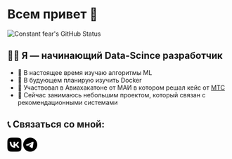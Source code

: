 # Всем привет 👋

<picture>
  <source media="(prefers-color-scheme: dark)" srcset="https://github-readme-stats.vercel.app/api?username=constantfear&show_icons=true&hide_border=true&count_private=true&theme=dark">
  <img alt="Constant fear's GitHub Status" src="https://github-readme-stats.vercel.app/api?username=constantfear&show_icons=true&hide_border=true&count_private=true&theme=light">
</picture>


## 👨‍💻 Я — начинающий Data-Scince разработчик

- 🌱 В настоящее время изучаю алгоритмы ML
- 👯 В будующем планирую изучить Docker 
- 🔭 Участвовал в Авиахакатоне от МАИ в котором решал кейс от [МТС](https://github.com/constantfear/aviahack2022)
- 🏦 Сейчас занимаюсь небольшим проектом, который связан с рекомендационными системами

## 📞 Связаться со мной:

<!--START_SECTION:links type=connect-->
<a href="https://vk.com/id196888076"><picture><source media="(prefers-color-scheme: dark)" srcset="icons/vk.dark.png"><img alt="Jag_k on VK" src="icons/vk.png" width="32px" height="32px"></picture></a>
<a href="https://t.me/feelconstantfear"><picture><source media="(prefers-color-scheme: dark)" srcset="icons/telegram.dark.png"><img alt="Jag_k on Telegram" src="icons/telegram.png" width="32px" height="32px"></picture></a>
<br/>
<!--END_SECTION:links-->
